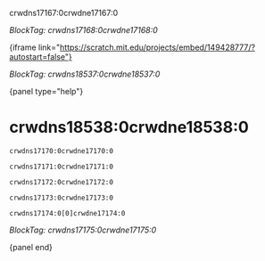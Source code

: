 crwdns17167:0crwdne17167:0

*BlockTag: crwdns17168:0crwdne17168:0*

{iframe link="https://scratch.mit.edu/projects/embed/149428777/?autostart=false"}

*BlockTag: crwdns18537:0crwdne18537:0*

{panel type="help"}

# crwdns18538:0crwdne18538:0

<pre><code class="scratch:split:random">crwdns17170:0crwdne17170:0
</code></pre>

<pre><code class="scratch:split:random">crwdns17171:0crwdne17171:0
</code></pre>

<pre><code class="scratch:split:random">crwdns17172:0crwdne17172:0
</code></pre>

<pre><code class="scratch:split:random">crwdns17173:0crwdne17173:0
</code></pre>

<pre><code class="scratch:split:random">crwdns17174:0[0]crwdne17174:0
</code></pre>

*BlockTag: crwdns17175:0crwdne17175:0*

{panel end}